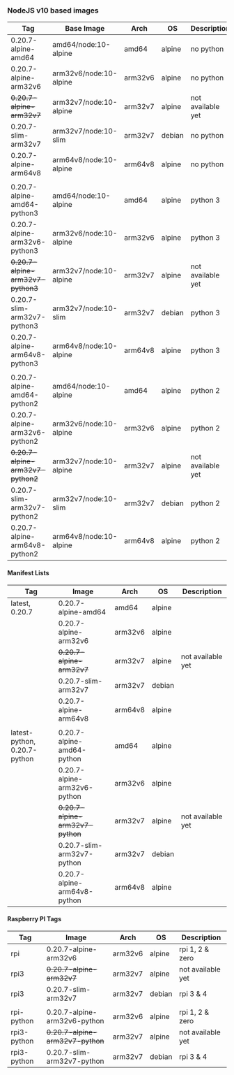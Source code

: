 ### NodeJS v10 based images

| **Tag**                           | **Base Image**               | **Arch** | **OS** | **Description**   |
|------------------------------     |------------------------------|----------|--------|-------------------|
| 0.20.7-alpine-amd64               | amd64/node:10-alpine         | amd64    | alpine | no python         |
| 0.20.7-alpine-arm32v6             | arm32v6/node:10-alpine       | arm32v6  | alpine | no python         |
| ~~0.20.7-alpine-arm32v7~~         | arm32v7/node:10-alpine       | arm32v7  | alpine | not available yet |
| 0.20.7-slim-arm32v7               | arm32v7/node:10-slim         | arm32v7  | debian | no python         |
| 0.20.7-alpine-arm64v8             | arm64v8/node:10-alpine       | arm64v8  | alpine | no python         |
||
| 0.20.7-alpine-amd64-python3       | amd64/node:10-alpine         | amd64    | alpine | python 3          |
| 0.20.7-alpine-arm32v6-python3     | arm32v6/node:10-alpine       | arm32v6  | alpine | python 3          |
| ~~0.20.7-alpine-arm32v7-python3~~ | arm32v7/node:10-alpine       | arm32v7  | alpine | not available yet |
| 0.20.7-slim-arm32v7-python3       | arm32v7/node:10-slim         | arm32v7  | debian | python 3          |
| 0.20.7-alpine-arm64v8-python3     | arm64v8/node:10-alpine       | arm64v8  | alpine | python 3          |
||
| 0.20.7-alpine-amd64-python2       | amd64/node:10-alpine         | amd64    | alpine | python 2          |
| 0.20.7-alpine-arm32v6-python2     | arm32v6/node:10-alpine       | arm32v6  | alpine | python 2          |
| ~~0.20.7-alpine-arm32v7-python2~~ | arm32v7/node:10-alpine       | arm32v7  | alpine | not available yet |
| 0.20.7-slim-arm32v7-python2       | arm32v7/node:10-slim         | arm32v7  | debian | python 2          |
| 0.20.7-alpine-arm64v8-python2     | arm64v8/node:10-alpine       | arm64v8  | alpine | python 2          |
     
#### Manifest Lists     
| **Tag**                      | **Image**                    | **Arch** | **OS** | **Description**   |
|------------------------------|------------------------------|----------|--------|-------------------|
| latest, 0.20.7               | 0.20.7-alpine-amd64          | amd64    | alpine |                   |
|                              | 0.20.7-alpine-arm32v6        | arm32v6  | alpine |                   |
|                              | ~~0.20.7-alpine-arm32v7~~        | arm32v7  | alpine | not available yet |
|                              | 0.20.7-slim-arm32v7          | arm32v7  | debian |                   |
|                              | 0.20.7-alpine-arm64v8        | arm64v8  | alpine |                   |
||
| latest-python, 0.20.7-python | 0.20.7-alpine-amd64-python   | amd64    | alpine |                   |
|                              | 0.20.7-alpine-arm32v6-python | arm32v6  | alpine |                   |
|                              | ~~0.20.7-alpine-arm32v7-python~~ | arm32v7  | alpine | not available yet |
|                              | 0.20.7-slim-arm32v7-python   | arm32v7  | debian |                   |
|                              | 0.20.7-alpine-arm64v8-python | arm64v8  | alpine |                   |

#### Raspberry PI Tags
| **Tag**                      | **Image**                    | **Arch** | **OS** | **Description**   |
|------------------------------|------------------------------|----------|--------|-------------------|
| rpi                          | 0.20.7-alpine-arm32v6        | arm32v6  | alpine | rpi 1, 2 & zero   |
| rpi3                         | ~~0.20.7-alpine-arm32v7~~        | arm32v7  | alpine | not available yet |
| rpi3                         | 0.20.7-slim-arm32v7          | arm32v7  | debian | rpi 3 & 4         |
||
| rpi-python                   | 0.20.7-alpine-arm32v6-python | arm32v6  | alpine | rpi 1, 2 & zero   |
| rpi3-python                  | ~~0.20.7-alpine-arm32v7-python~~ | arm32v7  | alpine | not available yet |
| rpi3-python                  | 0.20.7-slim-arm32v7-python   | arm32v7  | debian | rpi 3 & 4         |
